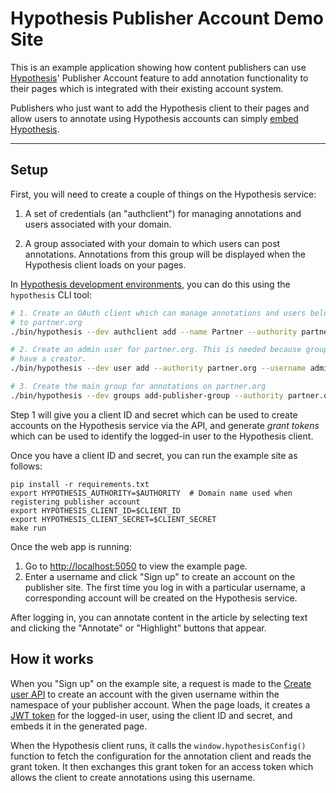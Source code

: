 # Hypothesis Publisher Account Demo Site

This is an example application showing how content publishers can use
[Hypothesis](https://hypothes.is)' Publisher Account feature to add annotation functionality to their pages which is integrated with their existing account system.

Publishers who just want to add the Hypothesis client to their pages and allow users to annotate using Hypothesis accounts can simply [embed Hypothesis](https://hypothes.is/for-publishers/).

----

## Setup

First, you will need to create a couple of things on the Hypothesis service:

1. A set of credentials (an "authclient") for managing annotations and users
   associated with your domain.

2. A group associated with your domain to which users can post annotations.
   Annotations from this group will be displayed when the Hypothesis client
   loads on your pages.

In [Hypothesis development environments](http://h.readthedocs.io/en/latest/developing/install/), you can do this using the `hypothesis` CLI tool:

```sh
# 1. Create an OAuth client which can manage annotations and users belonging
# to partner.org
./bin/hypothesis --dev authclient add --name Partner --authority partner.org

# 2. Create an admin user for partner.org. This is needed because groups must
# have a creator.
./bin/hypothesis --dev user add --authority partner.org --username admin --email admin@localhost --password secret

# 3. Create the main group for annotations on partner.org
./bin/hypothesis --dev groups add-publisher-group --authority partner.org --name Partner --creator admin
```

Step 1 will give you a client ID and secret which can be used to create accounts
on the Hypothesis service via the API, and generate _grant tokens_ which can be
used to identify the logged-in user to the Hypothesis client.

Once you have a client ID and secret, you can run the example site as follows:

```
pip install -r requirements.txt
export HYPOTHESIS_AUTHORITY=$AUTHORITY  # Domain name used when registering publisher account
export HYPOTHESIS_CLIENT_ID=$CLIENT_ID
export HYPOTHESIS_CLIENT_SECRET=$CLIENT_SECRET
make run
```

Once the web app is running:

1. Go to [http://localhost:5050](http://localhost:5050) to view the example
page.
2. Enter a username and click "Sign up" to create an account on the publisher site.
The first time you log in with a particular username, a corresponding account will
be created on the Hypothesis service.

After logging in, you can annotate content in the article by selecting text and clicking the "Annotate" or "Highlight" buttons that appear.

## How it works

When you "Sign up" on the example site, a request is made to the [Create user API](http://h.readthedocs.io/en/latest/api/#operation/createUser) to create an account with the given username within the namespace of your publisher account. When the page loads, it creates a [JWT token](https://jwt.io/) for the logged-in user, using the client ID and secret, and embeds it in the generated page.

When the Hypothesis client runs, it calls the `window.hypothesisConfig()` function to fetch the configuration for the annotation client and reads the grant token. It then exchanges this grant token for an access token which allows the client to create annotations using this username.
